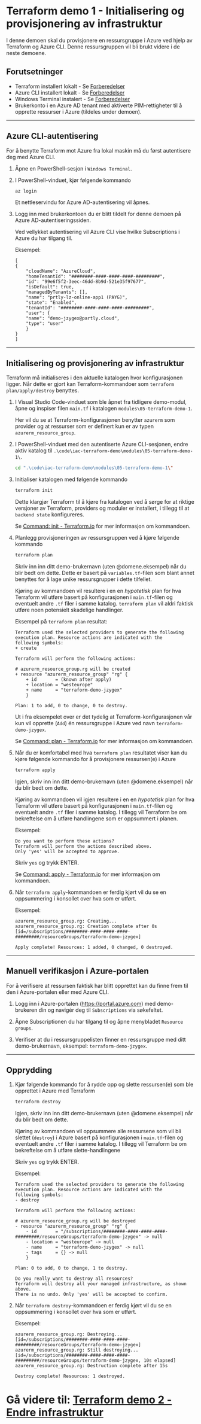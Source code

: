 # Terraform demo 1 - Initialisering og provisjonering av infrastruktur
I denne demoen skal du provisjonere en ressursgruppe i Azure ved hjelp av Terraform og Azure CLI. Denne ressursgruppen vil bli brukt videre i de neste demoene.

## Forutsetninger
- Terraform installert lokalt - Se [Forberedelser](./00-forberedelser.md)
- Azure CLI installert lokalt - Se [Forberedelser](./00-forberedelser.md)
- Windows Terminal instalert - Se [Forberedelser](./00-forberedelser.md)
- Brukerkonto i en Azure AD tenant med aktiverte PIM-rettigheter til å opprette ressurser i Azure (tildeles under demoen).

---

## Azure CLI-autentisering
For å benytte Terraform mot Azure fra lokal maskin må du først autentisere deg med Azure CLI.

1. Åpne en PowerShell-sesjon i `Windows Terminal`.

2. I PowerShell-vinduet, kjør følgende kommando
    ```sh
    az login
    ```
    Et nettleservindu for Azure AD-autentisering vil åpnes. 

3. Logg inn med brukerkontoen du er blitt tildelt for denne demoen på Azure AD-autentiseringssiden.
    
    Ved vellykket autentisering vil Azure CLI vise hvilke Subscriptions i Azure du har tilgang til.
    
    Eksempel:
    ```console
    [
    {
        "cloudName": "AzureCloud",
        "homeTenantId": "########-####-####-####-#########",
        "id": "99e6f5f2-3eec-46dd-8b9d-521e35f97677",
        "isDefault": true,
        "managedByTenants": [],
        "name": "prtly-lz-online-app1 (PAYG)",
        "state": "Enabled",
        "tenantId": "########-####-####-####-#########",
        "user": {
        "name": "demo-jzygex@partly.cloud",
        "type": "user"
        }
    }
    ]
    ```    

---

## Initialisering og provisjonering av infrastruktur
Terraform må initialiseres i den aktuelle katalogen hvor konfigurasjonen ligger. Når dette er gjort kan Terraform-kommandoer som `terraform plan/apply/destroy` benyttes.

1. I Visual Studio Code-vinduet som ble åpnet fra tidligere demo-modul, åpne og inspiser filen `main.tf` i katalogen `modules\05-terraform-demo-1`.
    
    Her vil du se at Terraform-konfigurasjonen benytter `azurerm` som provider og at ressurser som er definert kun er av typen `azurerm_resource_group`.

2. I PowerShell-vinduet med den autentiserte Azure CLI-sesjonen, endre aktiv katalog til `.\code\iac-terraform-demo\modules\05-terraform-demo-1\`.
    ```sh
    cd ".\code\iac-terraform-demo\modules\05-terraform-demo-1\"
    ```

3. Initialiser katalogen med følgende kommando

    ```sh
    terraform init
    ```

    Dette klargjør Terraform til å kjøre fra katalogen ved å sørge for at riktige versjoner av Terraform, providers og moduler er installert, i tillegg til at `backend state` konfigureres.

    Se [Command: init - Terraform.io](https://www.terraform.io/cli/commands/init) for mer informasjon om kommandoen.

4. Planlegg provisjoneringen av ressursgruppen ved å kjøre følgende kommando
    
    ```sh
    terraform plan
    ```

    Skriv inn inn ditt demo-brukernavn (uten @domene.eksempel) når du blir bedt om dette. Dette er basert på `variables.tf`-filen som blant annet benyttes for å lage unike ressursgrupper i dette tilfellet.
    
    Kjøring av kommandoen vil resultere i en en *hypotetisk* plan for hva Terraform vil utføre basert på konfigurasjonen i `main.tf`-filen og eventuelt andre `.tf` filer i samme katalog. `terraform plan` vil aldri faktisk utføre noen potensielt skadelige handlinger.
    
    Eksempel på `terraform plan` resultat:
    ```console
    Terraform used the selected providers to generate the following execution plan. Resource actions are indicated with the
    following symbols:
    + create

    Terraform will perform the following actions:

    # azurerm_resource_group.rg will be created
    + resource "azurerm_resource_group" "rg" {
        + id       = (known after apply)
        + location = "westeurope"
        + name     = "terraform-demo-jzygex"
        }

    Plan: 1 to add, 0 to change, 0 to destroy.
    ```

    Ut i fra eksempelet over er det tydelig at Terraform-konfigurasjonen vår kun vil opprette (`Add`) én ressursgruppe i Azure ved navn `terraform-demo-jzygex`.

    Se [Command: plan - Terraform.io](https://www.terraform.io/cli/commands/plan) for mer informasjon om kommandoen.

5. Når du er komfortabel med hva `terraform plan` resultatet viser kan du kjøre følgende kommando for å provisjonere ressursen(e) i Azure

    ```sh
    terraform apply
    ```

    Igjen, skriv inn inn ditt demo-brukernavn (uten @domene.eksempel) når du blir bedt om dette.

    Kjøring av kommandoen vil igjen resultere i en en *hypotetisk* plan for hva Terraform vil utføre basert på konfigurasjonen i `main.tf`-filen og eventuelt andre `.tf` filer i samme katalog. I tillegg vil Terraform be om bekreftelse om å utføre handlingene som er oppsummert i planen.

    Eksempel:
    ```console
    Do you want to perform these actions?
    Terraform will perform the actions described above.
    Only 'yes' will be accepted to approve.
    ```

    Skriv `yes` og trykk ENTER.

    Se [Command: apply - Terraform.io](https://www.terraform.io/cli/commands/apply) for mer informasjon om kommandoen.

6. Når `terraform apply`-kommandoen er ferdig kjørt vil du se en oppsummering i konsollet over hva som er utført.

    Eksempel:
    ```console
    azurerm_resource_group.rg: Creating...
    azurerm_resource_group.rg: Creation complete after 0s [id=/subscriptions/########-####-####-####-#########/resourceGroups/terraform-demo-jzygex]

    Apply complete! Resources: 1 added, 0 changed, 0 destroyed.
    ```

---

## Manuell verifikasjon i Azure-portalen
For å verifisere at ressursen faktisk har blitt opprettet kan du finne frem til den i Azure-portalen eller med Azure CLI.

1. Logg inn i Azure-portalen (https://portal.azure.com) med demo-brukeren din og navigér deg til `Subscriptions` via søkefeltet.

2. Åpne Subscriptionen du har tilgang til og åpne menybladet `Resource groups`.

3. Verifiser at du i ressursgruppelisten finner en ressursgruppe med ditt demo-brukernavn, eksempel: `terraform-demo-jzygex`.

---

## Opprydding
1. Kjør følgende kommando for å rydde opp og slette ressursen(e) som ble opprettet i Azure med Terraform

    ```sh
    terraform destroy
    ```

    Igjen, skriv inn inn ditt demo-brukernavn (uten @domene.eksempel) når du blir bedt om dette.

    Kjøring av kommandoen vil oppsummere alle ressursene som vil bli slettet (`destroy`) i Azure basert på konfigurasjonen i `main.tf`-filen og eventuelt andre `.tf` filer i samme katalog. I tillegg vil Terraform be om bekreftelse om å utføre slette-handlingene

    Skriv `yes` og trykk ENTER.

    Eksempel:

    ```console
    Terraform used the selected providers to generate the following execution plan. Resource actions are indicated with the
    following symbols:
    - destroy

    Terraform will perform the following actions:

    # azurerm_resource_group.rg will be destroyed
    - resource "azurerm_resource_group" "rg" {
        - id       = "/subscriptions/########-####-####-####-#########/resourceGroups/terraform-demo-jzygex" -> null
        - location = "westeurope" -> null
        - name     = "terraform-demo-jzygex" -> null
        - tags     = {} -> null
        }

    Plan: 0 to add, 0 to change, 1 to destroy.

    Do you really want to destroy all resources?
    Terraform will destroy all your managed infrastructure, as shown above.
    There is no undo. Only 'yes' will be accepted to confirm.
    ```

3. Når `terraform destroy`-kommandoen er ferdig kjørt vil du se en oppsummering i konsollet over hva som er utført.

    Eksempel:
    ```console
    azurerm_resource_group.rg: Destroying... [id=/subscriptions/########-####-####-####-#########/resourceGroups/terraform-demo-jzygex]
    azurerm_resource_group.rg: Still destroying... [id=/subscriptions/########-####-####-####-#########/resourceGroups/terraform-demo-jzygex, 10s elapsed]
    azurerm_resource_group.rg: Destruction complete after 15s

    Destroy complete! Resources: 1 destroyed.
    ```


# **Gå videre til: [Terraform demo 2 - Endre infrastruktur](./06-terraform-demo-2.md)**